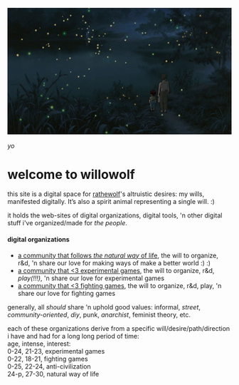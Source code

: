 
![](graveyard-of-fireflies.jpg?raw=true)

*yo*

# welcome to willowolf

this site is a digital space for [rathewolf](https://rathewolf.com)'s altruistic desires: my wills, manifested digitally. It’s also a spirit animal representing a single will. :)

it holds the web-sites of digital organizations, digital tools, 'n other digital stuff i've organized/made for *the people*.

#### digital organizations
- [a community that follows *the natural way* of life](https://willowolf.com/nga), the will to organize, r&d, 'n share our love for making ways of make a better world :) :)
- [a community that <3 experimental games](https://willowolf.com/ega), the will to organize, r&d, *play(!!!)*, 'n share our love for experimental games
- [a community that <3 fighting games](https://willowolf.com/fga), the will to organize, r&d, play, 'n share our love for fighting games


generally, all *should* share 'n uphold good values: informal, *street*, *community-oriented*, *diy*, punk, *anarchist*, feminist theory, etc.

each of these organizations derive from a specific will/desire/path/direction i have and had for a long long period of time:  
age, intense, interest:  
0-24, 21-23, experimental games  
0-22, 18-21, fighting games  
0-25, 22-24, anti-civilization  
24-p, 27-30, natural way of life  
